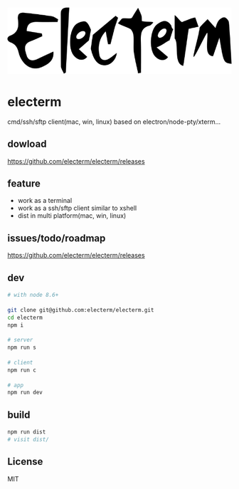 <h1 align="center">
    <a href="http://jade-press.org">
        <img src="https://raw.githubusercontent.com/electerm/electerm/master/app/static/images/electerm.png", alt="" />
    </a>
</h1>

# electerm
cmd/ssh/sftp client(mac, win, linux) based on electron/node-pty/xterm...

## dowload
https://github.com/electerm/electerm/releases


## feature
- work as a terminal
- work as a ssh/sftp client similar to xshell
- dist in multi platform(mac, win, linux)

## issues/todo/roadmap
https://github.com/electerm/electerm/releases

## dev
```bash
# with node 8.6+

git clone git@github.com:electerm/electerm.git
cd electerm
npm i

# server
npm run s

# client
npm run c

# app
npm run dev
```

## build
```bash
npm run dist
# visit dist/
```

## License
MIT